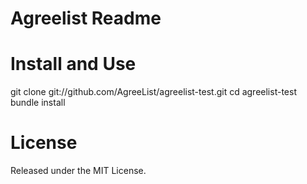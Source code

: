 Agreelist Readme
==============

Install and Use
==============
git clone git://github.com/AgreeList/agreelist-test.git
cd agreelist-test
bundle install

License
==============
Released under the MIT License.
